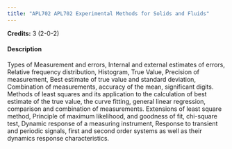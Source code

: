 ```yaml
---
title: "APL702 APL702 Experimental Methods for Solids and Fluids"
---
```

**Credits:** 3 (2-0-2)

#### Description
Types of Measurement and errors, Internal and external estimates of errors, Relative frequency distribution, Histogram, True Value, Precision of measurement, Best estimate of true value and standard deviation, Combination of measurements, accuracy of the mean, significant digits. Methods of least squares and its application to the calculation of best estimate of the true value, the curve fitting, general linear regression, comparison and combination of measurements. Extensions of least square method, Principle of maximum likelihood, and goodness of fit, chi-square test, Dynamic response of a measuring instrument, Response to transient and periodic signals, first and second order systems as well as their dynamics response characteristics.